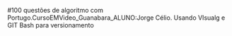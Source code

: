 #100 questões de algoritmo com Portugo.CursoEMVideo_Guanabara_ALUNO:Jorge Célio. Usando VIsualg e GIT Bash para versionamento
